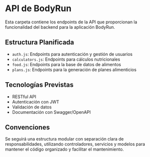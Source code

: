 # API de BodyRun

Esta carpeta contiene los endpoints de la API que proporcionan la funcionalidad del backend para la aplicación BodyRun.

## Estructura Planificada

- `auth.js`: Endpoints para autenticación y gestión de usuarios
- `calculators.js`: Endpoints para cálculos nutricionales
- `food.js`: Endpoints para la base de datos de alimentos
- `plans.js`: Endpoints para la generación de planes alimenticios

## Tecnologías Previstas

- RESTful API
- Autenticación con JWT
- Validación de datos
- Documentación con Swagger/OpenAPI

## Convenciones

Se seguirá una estructura modular con separación clara de responsabilidades, utilizando controladores, servicios y modelos para mantener el código organizado y facilitar el mantenimiento.

